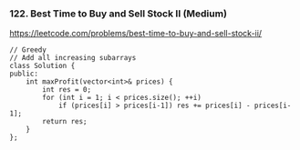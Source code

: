 ### 122. Best Time to Buy and Sell Stock II (Medium)

https://leetcode.com/problems/best-time-to-buy-and-sell-stock-ii/

```
// Greedy
// Add all increasing subarrays
class Solution {
public:
    int maxProfit(vector<int>& prices) {
        int res = 0;
        for (int i = 1; i < prices.size(); ++i)
            if (prices[i] > prices[i-1]) res += prices[i] - prices[i-1];
        return res;
    }
};
```

